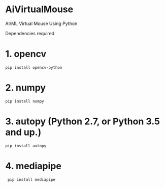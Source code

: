 # AiVirtualMouse
AI/ML Virtual Mouse Using Python

Dependencies required <br>
# 1. opencv 
  ```
  pip install opencv-python
  ```
  
 # 2. numpy
   ```
   pip install numpy
   ```
   
 # 3. autopy (Python 2.7, or Python 3.5 and up.)
   ```
   pip install autopy
   ```
   
# 4. mediapipe
     
     pip install mediapipe
     
